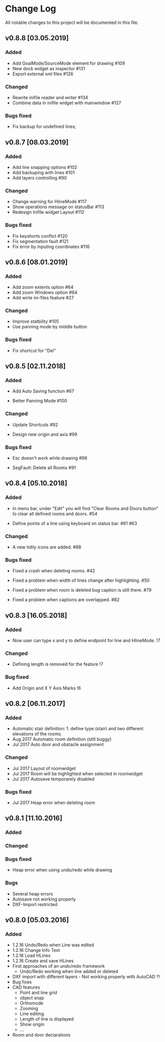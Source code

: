 # Change Log
All notable changes to this project will be documented in this file.

## v0.8.8 [03.05.2019]
### Added
- Add GoalMode/SourceMode element for drawing #109
- New dock widget as inspector #131
- Export external xml files #126

### Changed
- Rewrite inifile reader and writer #134
- Combine data in inifile widget with mainwindow #127

### Bugs fixed
- Fix backup for undefined lines;

## v0.8.7 [08.03.2019]
### Added
- Add line snapping options #102
- Add backuping with lines #101
- Add layers controlling #90

### Changed
- Change warning for HlineMode #117
- Show operations message on statusBar #113
- Redesign Inifile widget Layout #112

### Bugs fixed
- Fix keyshorts conflict #120
- Fix segmentation fault #121
- Fix error by inputing coordinates #116

## v0.8.6 [08.01.2019]
### Added
- Add zoom extents option #64
- Add zoom Windows option #64
- Add wirte ini-files feature #27

### Changed
- Improve statbility #105
- Use panning mode by middle button 

### Bugs fixed
- Fix shortcut for "Del"

## v0.8.5 [02.11.2018]
### Added
- Add Auto Saving function #67

- Better Panning Mode #100

### Changed
- Update Shortcuts #92

- Design new origin and axis #99

### Bugs fixed
- Esc doesn't work while drawing #98

- SegFault: Delete all Rooms #91


## v0.8.4 [05.10.2018]
### Added
- In menu bar, under "Edit" you will find "Clear Rooms and Doors button" to clear all defined rooms and doors. #54

- Define points of a line using keyboard on status bar. #61 #63

### Changed
- A new tidily icons are added. #88

### Bugs fixed
- Fixed a crash when deleting rooms. #42

- Fixed a problem when width of lines change after highlighting. #50

- Fixed a problem when room is deleted bug caption is still there. #79

- Fixed a problem when captions are overlapped. #82

## v0.8.3 [16.05.2018]
### Added
- Now user can type x and y to define endpoint for line and HlineMode.  !7

### Changed
-  Defining length is removed for the feature !7

### Bug fixed
- Add Origin and X Y Axis Marks !6

## v0.8.2 [06.11.2017]

### Added 
- Automatic stair definition: 1. define type (stair) and two different elevations of the rooms.
- Aug 2017 Automatic room definition (still buggy)
- Jul 2017 Auto door and obstacle assignment

### Changed
- Jul 2017 Layout of roomwidget
- Jul 2017 Room will be highlighted when selected in roomwidget
- Jul 2017 Autosave temporarely disabled

### Bugs fixed
- Jul 2017 Heap error when deleting room


## v0.8.1 [11.10.2016]

### Added

### Changed

### Bugs fixed

- Heap error when using undo/redo while drawing

### Bugs

- Several heap errors
- Autosave not working properly
- DXF-Import restricted 
    
## v0.8.0 [05.03.2016]

### Added
- 1.2.16 Undo/Redo when Line was edited
- 1.2.16 Change Info Text
- 1.2.16 Load HLines
- 1.2.16 Create and save HLines
- First approaches of an undo/redo framework
	- Undo/Redo working when line added or deleted
- DXF import with different layers - Not working properly with AutoCAD ?! 
- Bug fixes
- CAD features
	- Point and line grid
	- object snap
	- Orthomode
	- Zooming 
	- Line editing
	- Length of line is displayed
	- Show origin
	- ...
- Room and door declarations